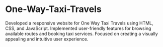 # One-Way-Taxi-Travels
Developed a responsive website for One Way Taxi Travels using HTML, CSS, and JavaScript. Implemented user-friendly features for browsing available routes and booking taxi services. Focused on creating a visually appealing and intuitive user experience.
